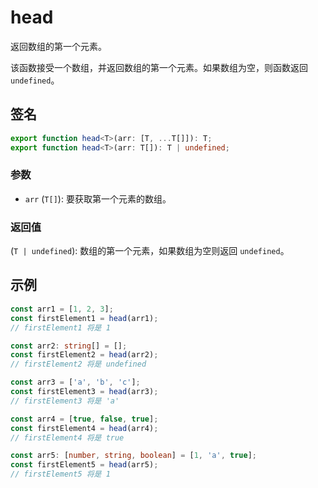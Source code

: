 # head

返回数组的第一个元素。

该函数接受一个数组，并返回数组的第一个元素。如果数组为空，则函数返回 `undefined`。

## 签名

```typescript
export function head<T>(arr: [T, ...T[]]): T;
export function head<T>(arr: T[]): T | undefined;
```

### 参数

- `arr` (`T[]`): 要获取第一个元素的数组。

### 返回值

(`T | undefined`): 数组的第一个元素，如果数组为空则返回 `undefined`。

## 示例

```typescript
const arr1 = [1, 2, 3];
const firstElement1 = head(arr1);
// firstElement1 将是 1

const arr2: string[] = [];
const firstElement2 = head(arr2);
// firstElement2 将是 undefined

const arr3 = ['a', 'b', 'c'];
const firstElement3 = head(arr3);
// firstElement3 将是 'a'

const arr4 = [true, false, true];
const firstElement4 = head(arr4);
// firstElement4 将是 true

const arr5: [number, string, boolean] = [1, 'a', true];
const firstElement5 = head(arr5);
// firstElement5 将是 1
```
